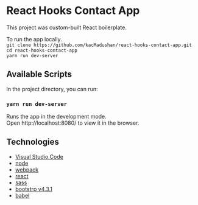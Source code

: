 # React Hooks Contact App
This project was custom-built React boilerplate. <br/>

To run the app locally.<br/>
`git clone https://github.com/kacMadushan/react-hooks-contact-app.git`<br/>
`cd react-hooks-contact-app`<br/>
`yarn run dev-server`


## Available Scripts
In the project directory, you can run:
### `yarn run dev-server`
Runs the app in the development mode.<br/>
Open http://localhost:8080/ to view it in the browser.

## Technologies
<ul>
  <li><a href="https://code.visualstudio.com/">Visual Studio Code</a></li>
  <li><a href="https://nodejs.org/en/">node</a></li>
  <li><a href="https://webpack.js.org/">webpack</a></li>
  <li><a href="https://webpack.js.org/">react</a></li>
  <li><a href="https://sass-lang.com/">sass</a></li>
  <li><a href="https://getbootstrap.com/">bootstrp v4.3.1</a></li>
  <li><a href="https://babeljs.io/">babel</a></li>
</ul>
